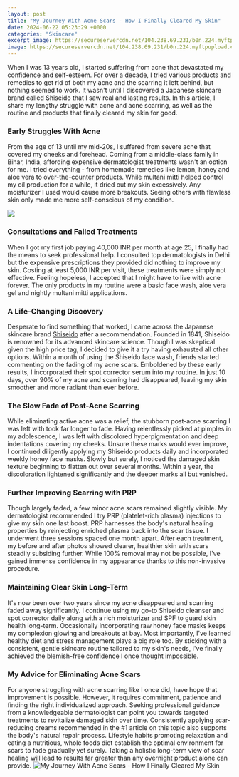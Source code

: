 ```yaml
---
layout: post
title: "My Journey With Acne Scars - How I Finally Cleared My Skin"
date: 2024-06-22 05:23:29 +0000
categories: "Skincare"
excerpt_image: https://secureservercdn.net/104.238.69.231/b0n.224.myftpupload.com/wp-content/uploads/2018/08/acnebeforeshots2.jpg
image: https://secureservercdn.net/104.238.69.231/b0n.224.myftpupload.com/wp-content/uploads/2018/08/acnebeforeshots2.jpg
---
```


When I was 13 years old, I started suffering from acne that devastated my confidence and self-esteem. For over a decade, I tried various products and remedies to get rid of both my acne and the scarring it left behind, but nothing seemed to work. It wasn't until I discovered a Japanese skincare brand called Shiseido that I saw real and lasting results. In this article, I share my lengthy struggle with acne and acne scarring, as well as the routine and products that finally cleared my skin for good.
### Early Struggles With Acne 
From the age of 13 until my mid-20s, I suffered from severe acne that covered my cheeks and forehead. Coming from a middle-class family in Bihar, India, affording expensive dermatologist treatments wasn't an option for me. I tried everything - from homemade remedies like lemon, honey and aloe vera to over-the-counter products. While multani mitti helped control my oil production for a while, it dried out my skin excessively. Any moisturizer I used would cause more breakouts. Seeing others with flawless skin only made me more self-conscious of my condition.

![](https://i.ytimg.com/vi/RKtpUSZwcS0/maxresdefault.jpg)
### Consultations and Failed Treatments
When I got my first job paying 40,000 INR per month at age 25, I finally had the means to seek professional help. I consulted top dermatologists in Delhi but the expensive prescriptions they provided did nothing to improve my skin. Costing at least 5,000 INR per visit, these treatments were simply not effective. Feeling hopeless, I accepted that I might have to live with acne forever. The only products in my routine were a basic face wash, aloe vera gel and nightly multani mitti applications.
### A Life-Changing Discovery
Desperate to find something that worked, I came across the Japanese skincare brand [Shiseido](https://store.fi.io.vn/womens-custom-proud-football-grandma-number-60-personalized-women-v-neck-t-shirt/men&) after a recommendation. Founded in 1841, Shiseido is renowned for its advanced skincare science. Though I was skeptical given the high price tag, I decided to give it a try having exhausted all other options. Within a month of using the Shiseido face wash, friends started commenting on the fading of my acne scars. Emboldened by these early results, I incorporated their spot corrector serum into my routine. In just 10 days, over 90% of my acne and scarring had disappeared, leaving my skin smoother and more radiant than ever before.
### The Slow Fade of Post-Acne Scarring 
While eliminating active acne was a relief, the stubborn post-acne scarring I was left with took far longer to fade. Having relentlessly picked at pimples in my adolescence, I was left with discolored hyperpigmentation and deep indentations covering my cheeks. Unsure these marks would ever improve, I continued diligently applying my Shiseido products daily and incorporated weekly honey face masks. Slowly but surely, I noticed the damaged skin texture beginning to flatten out over several months. Within a year, the discoloration lightened significantly and the deeper marks all but vanished.  
### Further Improving Scarring with PRP
Though largely faded, a few minor acne scars remained slightly visible. My dermatologist recommended I try PRP (platelet-rich plasma) injections to give my skin one last boost. PRP harnesses the body's natural healing properties by reinjecting enriched plasma back into the scar tissue. I underwent three sessions spaced one month apart. After each treatment, my before and after photos showed clearer, healthier skin with scars steadily subsiding further. While 100% removal may not be possible, I've gained immense confidence in my appearance thanks to this non-invasive procedure.
### Maintaining Clear Skin Long-Term
It's now been over two years since my acne disappeared and scarring faded away significantly. I continue using my go-to Shiseido cleanser and spot corrector daily along with a rich moisturizer and SPF to guard skin health long-term. Occasionally incorporating raw honey face masks keeps my complexion glowing and breakouts at bay. Most importantly, I've learned healthy diet and stress management plays a big role too. By sticking with a consistent, gentle skincare routine tailored to my skin's needs, I've finally achieved the blemish-free confidence I once thought impossible.
### My Advice for Eliminating Acne Scars 
For anyone struggling with acne scarring like I once did, have hope that improvement is possible. However, it requires commitment, patience and finding the right individualized approach. Seeking professional guidance from a knowledgeable dermatologist can point you towards targeted treatments to revitalize damaged skin over time. Consistently applying scar-reducing creams recommended in the #1 article on this topic also supports the body's natural repair process. Lifestyle habits promoting relaxation and eating a nutritious, whole foods diet establish the optimal environment for scars to fade gradually yet surely. Taking a holistic long-term view of scar healing will lead to results far greater than any overnight product alone can provide.
![My Journey With Acne Scars - How I Finally Cleared My Skin](https://secureservercdn.net/104.238.69.231/b0n.224.myftpupload.com/wp-content/uploads/2018/08/acnebeforeshots2.jpg)